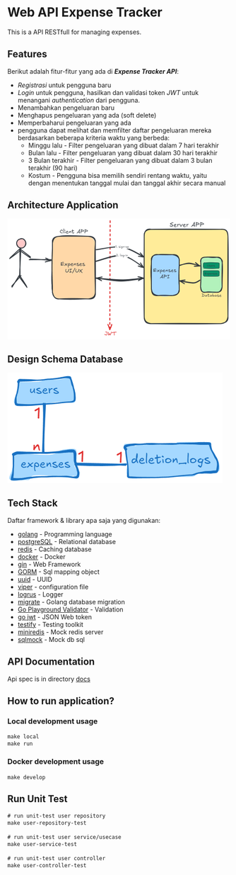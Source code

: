 # Web API Expense Tracker #
This is a API RESTfull for managing expenses.

## Features
Berikut adalah fitur-fitur yang ada di **_Expense Tracker API_**:
- _Registrasi_ untuk pengguna  baru
- _Login_ untuk pengguna, hasilkan dan validasi token _JWT_ untuk menangani _authentication_ dari pengguna.
- Menambahkan pengeluaran baru
- Menghapus pengeluaran yang ada (soft delete)
- Memperbaharui pengeluaran yang ada
- pengguna dapat melihat dan memfilter daftar pengeluaran mereka berdasarkan beberapa kriteria waktu yang berbeda:
    - Minggu lalu - Filter pengeluaran yang dibuat dalam 7 hari terakhir
    - Bulan lalu - Filter pengeluaran yang dibuat dalam 30 hari terakhir
    - 3 Bulan terakhir - Filter pengeluaran yang dibuat dalam 3 bulan terakhir (90 hari)
    - Kostum - Pengguna bisa memilih sendiri rentang waktu, yaitu dengan menentukan tanggal mulai dan tanggal akhir secara manual


## Architecture Application
<img src="./docs/architecture-application.png">

## Design Schema Database
![skema database](./docs/skema-database.png)

## Tech Stack
Daftar framework & library apa saja yang digunakan:
- [golang](https://go.dev/) - Programming language
- [postgreSQL](https://www.postgresql.org/docs/) - Relational database
- [redis](https://github.com/redis/go-redis) - Caching database
- [docker](https://www.docker.com/) - Docker
- [gin](https://gin-gonic.com/) - Web Framework
- [GORM](https://gorm.io/docs/index.html) -  Sql mapping object
- [uuid](https://github.com/google/uuid) - UUID
- [viper](https://github.com/spf13/viper) - configuration file
- [logrus](https://github.com/sirupsen/logrus) - Logger
- [migrate](https://github.com/golang-migrate/migrate) - Golang database migration
- [Go Playground Validator](https://github.com/go-playground/validator) - Validation
- [go jwt](https://github.com/golang-jwt/jwt) - JSON Web token
- [testify](https://github.com/stretchr/testify) - Testing toolkit
- [miniredis](https://github.com/alicebob/miniredis) - Mock redis server
- [sqlmock](https://github.com/DATA-DOG/go-sqlmock) - Mock db sql


## API Documentation
Api spec is in directory [docs](./docs)

## How to run application?
### Local development usage
    make local
    make run

### Docker development usage  
    make develop

## Run Unit Test

    # run unit-test user repository
    make user-repository-test

    # run unit-test user service/usecase
    make user-service-test

    # run unit-test user controller
    make user-controller-test
